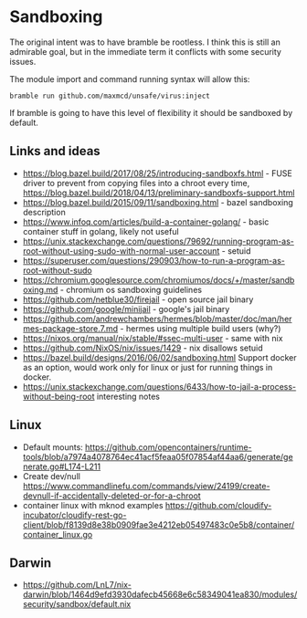 # Sandboxing

The original intent was to have bramble be rootless. I think this is still an admirable goal, but in the immediate term it conflicts with some security issues.

The module import and command running syntax will allow this:
```
bramble run github.com/maxmcd/unsafe/virus:inject
```
If bramble is going to have this level of flexibility it should be sandboxed by default.

## Links and ideas

- https://blog.bazel.build/2017/08/25/introducing-sandboxfs.html - FUSE driver to prevent from copying files into a chroot every time, https://blog.bazel.build/2018/04/13/preliminary-sandboxfs-support.html
- https://blog.bazel.build/2015/09/11/sandboxing.html - bazel sandboxing description
- https://www.infoq.com/articles/build-a-container-golang/ - basic container stuff in golang, likely not useful
- https://unix.stackexchange.com/questions/79692/running-program-as-root-without-using-sudo-with-normal-user-account - setuid
- https://superuser.com/questions/290903/how-to-run-a-program-as-root-without-sudo
- https://chromium.googlesource.com/chromiumos/docs/+/master/sandboxing.md - chromium os sandboxing guidelines
- https://github.com/netblue30/firejail - open source jail binary
- https://github.com/google/minijail - google's jail binary
- https://github.com/andrewchambers/hermes/blob/master/doc/man/hermes-package-store.7.md - hermes using multiple build users (why?)
- https://nixos.org/manual/nix/stable/#ssec-multi-user - same with nix
- https://github.com/NixOS/nix/issues/1429 - nix disallows setuid
- https://bazel.build/designs/2016/06/02/sandboxing.html
Support docker as an option, would work only for linux or just for running things in docker.
- https://unix.stackexchange.com/questions/6433/how-to-jail-a-process-without-being-root interesting notes


## Linux

- Default mounts: https://github.com/opencontainers/runtime-tools/blob/a7974a4078764ec41acf5feaa05f07854af44aa6/generate/generate.go#L174-L211
- Create dev/null https://www.commandlinefu.com/commands/view/24199/create-devnull-if-accidentally-deleted-or-for-a-chroot
- container linux with mknod examples https://github.com/cloudify-incubator/cloudify-rest-go-client/blob/f8139d8e38b0909fae3e4212eb05497483c0e5b8/container/container_linux.go

## Darwin

- https://github.com/LnL7/nix-darwin/blob/1464d9efd3930dafecb45668e6c58349041ea830/modules/security/sandbox/default.nix
